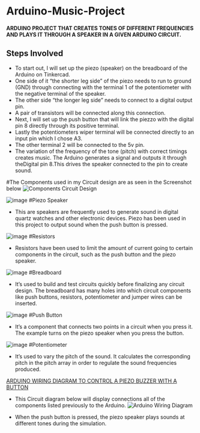 # Arduino-Music-Project

#### ARDUINO PROJECT THAT CREATES TONES OF DIFFERENT FREQUENCIES AND PLAYS IT THROUGH A SPEAKER IN A GIVEN ARDUINO CIRCUIT.

## Steps Involved
* To start out, I will set up the piezo (speaker) on the breadboard of the Arduino on Tinkercad.
* One side of it “the shorter leg side” of the piezo needs to run to ground (GND) through connecting with the terminal 1 of the potentiometer with the negative terminal of the speaker.
* The other side “the longer leg side” needs to connect to a digital output pin.
* A pair of transistors will be connected along this connection.
* Next, I will set up the push button that will link the piezzo with the digital pin 8 directly through its positive terminal.
* Lastly the potentiometers wiper terminal will be connected directly to an input pin which I chose A3.
* The other terminal 2 will be connected to the 5v pin.
* The variation of the frequency of the tone (pitch) with correct timings creates music. The Arduino generates a signal and outputs it through theDigital pin 8.This drives the speaker connected to the pin to create sound.

#The Components used in my Circuit design are as seen in the Screenshot below
![Components Circuit Design](https://user-images.githubusercontent.com/70195777/174504143-180fb606-8fda-46ac-9095-e8a529592ebe.png)

![image](https://user-images.githubusercontent.com/70195777/174504795-41bb1b1c-ff2c-4946-b94f-785c01b6320c.png) #Piezo Speaker
* This are speakers are frequently used to generate sound in digital quartz watches and other electronic devices. Piezo has been used in this project to output sound when the push button is pressed.

![image](https://user-images.githubusercontent.com/70195777/174504868-b5d9c080-8d89-4908-a6eb-c07d6c233a3b.png) #Resistors
* Resistors have been used to limit the amount of current going to certain components in the circuit, such as the push button and the piezo speaker.

![image](https://user-images.githubusercontent.com/70195777/174504909-18d6b397-5a2b-448c-bdd5-ab2f71ce3ab8.png) #Breadboard
* It’s used to build and test circuits quickly before finalizing any circuit design. The breadboard has many holes into which circuit components like push buttons, resistors, potentiometer and jumper wires can be inserted.

![image](https://user-images.githubusercontent.com/70195777/174504943-2ca1bf4f-7de1-44a6-aa4a-4b114ca9c4c7.png) #Push Button
* It’s a component that connects two points in a circuit when you press it. The example turns on the piezo speaker when you press the button.

![image](https://user-images.githubusercontent.com/70195777/174504970-e7a0b9fd-0126-4f35-8de6-d5dcb647aa4a.png) #Potentiometer
* It’s used to vary the pitch of the sound. It calculates the corresponding pitch in the pitch array in order to regulate the sound frequencies produced.

<u> ARDUINO WIRING DIAGRAM TO CONTROL A PIEZO BUZZER WITH A BUTTON </U>
* This Circuit diagram below will display connections all of the components listed previously to the Arduino.
![Arduino Wiring Diagram](https://user-images.githubusercontent.com/70195777/174504339-5de87f1e-9a79-4d79-91f4-a460d8a65693.png)

* When the push button is pressed, the piezo speaker plays sounds at different tones during the simulation.
